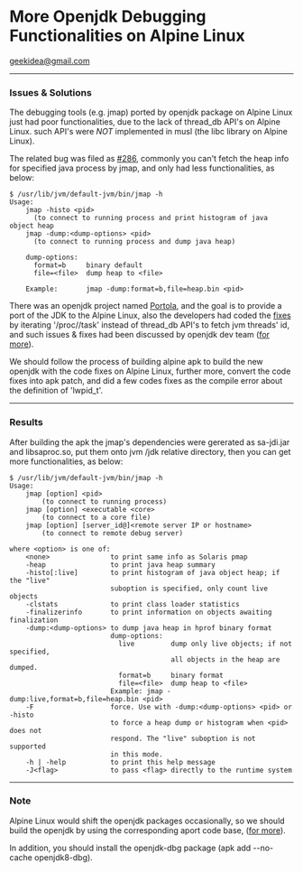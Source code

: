 # More Openjdk Debugging Functionalities on Alpine Linux

geekidea@gmail.com

---

### Issues & Solutions
The debugging tools (e.g. jmap) ported by openjdk package on Alpine Linux just 
had poor functionalities, due to the lack of thread_db API's on Alpine Linux.
such API's were *NOT* implemented in musl (the libc library on Alpine Linux).

The related bug was filed as [#286](https://github.com/docker-library/openjdk/issues/286),
commonly you can't fetch the heap info for specified java process by jmap, and
only had less functionalities, as below:
```
$ /usr/lib/jvm/default-jvm/bin/jmap -h
Usage:
    jmap -histo <pid>
      (to connect to running process and print histogram of java object heap
    jmap -dump:<dump-options> <pid>
      (to connect to running process and dump java heap)

    dump-options:
      format=b     binary default
      file=<file>  dump heap to <file>

    Example:       jmap -dump:format=b,file=heap.bin <pid>
```

There was an openjdk project named [Portola](https://openjdk.java.net/projects/portola/),
and the goal is to provide a port of the JDK to the Alpine Linux, also the 
developers had coded the [fixes](http://cr.openjdk.java.net/~jgeorge/8178784/webrev.01/hotspot.patch) 
by iterating '/proc/<pid>/task' instead of thread_db API's to fetch jvm threads' id,
and such issues & fixes had been discussed by openjdk dev team ([for more](https://bugs.openjdk.java.net/issues/?jql=project+%3D+JDK+AND+fixVersion+%3D+repo-portola)).

We should follow the process of building alpine apk to build the new openjdk 
with the code fixes on Alpine Linux, further more, convert the code fixes into
apk patch, and did a few codes fixes as the compile error about the definition 
of 'lwpid_t'.

---

### Results

After building the apk the jmap's dependencies were gererated as sa-jdi.jar and
libsaproc.so, put them onto jvm /jdk relative directory, then you can get more
functionalities, as below:
```
$ /usr/lib/jvm/default-jvm/bin/jmap -h
Usage:
    jmap [option] <pid>
        (to connect to running process)
    jmap [option] <executable <core>
        (to connect to a core file)
    jmap [option] [server_id@]<remote server IP or hostname>
        (to connect to remote debug server)

where <option> is one of:
    <none>               to print same info as Solaris pmap
    -heap                to print java heap summary
    -histo[:live]        to print histogram of java object heap; if the "live"
                         suboption is specified, only count live objects
    -clstats             to print class loader statistics
    -finalizerinfo       to print information on objects awaiting finalization
    -dump:<dump-options> to dump java heap in hprof binary format
                         dump-options:
                           live         dump only live objects; if not specified,
                                        all objects in the heap are dumped.
                           format=b     binary format
                           file=<file>  dump heap to <file>
                         Example: jmap -dump:live,format=b,file=heap.bin <pid>
    -F                   force. Use with -dump:<dump-options> <pid> or -histo
                         to force a heap dump or histogram when <pid> does not
                         respond. The "live" suboption is not supported
                         in this mode.
    -h | -help           to print this help message
    -J<flag>             to pass <flag> directly to the runtime system
```

---

### Note

Alpine Linux would shift the openjdk packages occasionally, so we should build 
the openjdk by using the corresponding aport code base, ([for more](https://pkgs.alpinelinux.org/package/v3.8/community/x86_64/openjdk8)).

In addition, you should install the openjdk-dbg package (apk add --no-cache openjdk8-dbg).
